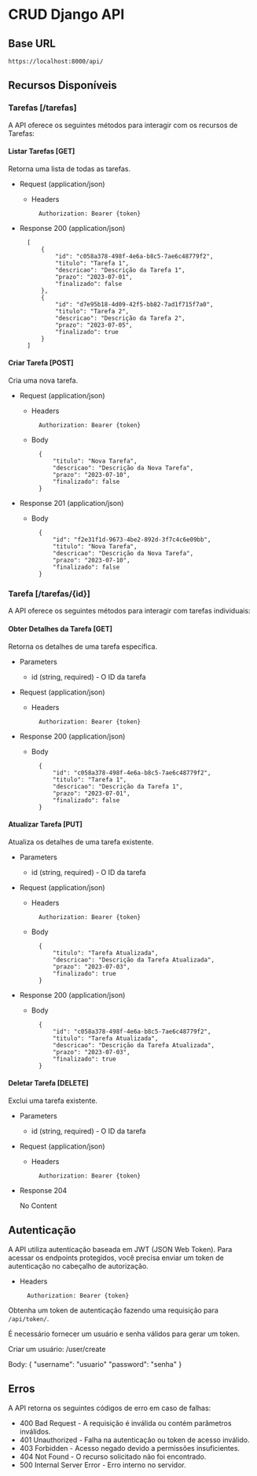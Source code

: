 # CRUD Django API

## Base URL
`https://localhost:8000/api/`

## Recursos Disponíveis

### Tarefas [/tarefas]
A API oferece os seguintes métodos para interagir com os recursos de Tarefas:

#### Listar Tarefas [GET]
Retorna uma lista de todas as tarefas.

+ Request (application/json)

    + Headers

            Authorization: Bearer {token}

+ Response 200 (application/json)

        [
            {
                "id": "c058a378-498f-4e6a-b8c5-7ae6c48779f2",
                "titulo": "Tarefa 1",
                "descricao": "Descrição da Tarefa 1",
                "prazo": "2023-07-01",
                "finalizado": false
            },
            {
                "id": "d7e95b18-4d09-42f5-bb82-7ad1f715f7a0",
                "titulo": "Tarefa 2",
                "descricao": "Descrição da Tarefa 2",
                "prazo": "2023-07-05",
                "finalizado": true
            }
        ]

#### Criar Tarefa [POST]
Cria uma nova tarefa.

+ Request (application/json)

    + Headers

            Authorization: Bearer {token}

    + Body

            {
                "titulo": "Nova Tarefa",
                "descricao": "Descrição da Nova Tarefa",
                "prazo": "2023-07-10",
                "finalizado": false
            }

+ Response 201 (application/json)

    + Body

            {
                "id": "f2e31f1d-9673-4be2-892d-3f7c4c6e09bb",
                "titulo": "Nova Tarefa",
                "descricao": "Descrição da Nova Tarefa",
                "prazo": "2023-07-10",
                "finalizado": false
            }

### Tarefa [/tarefas/{id}]
A API oferece os seguintes métodos para interagir com tarefas individuais:

#### Obter Detalhes da Tarefa [GET]
Retorna os detalhes de uma tarefa específica.

+ Parameters
    + id (string, required) - O ID da tarefa

+ Request (application/json)

    + Headers

            Authorization: Bearer {token}

+ Response 200 (application/json)

    + Body

            {
                "id": "c058a378-498f-4e6a-b8c5-7ae6c48779f2",
                "titulo": "Tarefa 1",
                "descricao": "Descrição da Tarefa 1",
                "prazo": "2023-07-01",
                "finalizado": false
            }

#### Atualizar Tarefa [PUT]
Atualiza os detalhes de uma tarefa existente.

+ Parameters
    + id (string, required) - O ID da tarefa

+ Request (application/json)

    + Headers

            Authorization: Bearer {token}

    + Body

            {
                "titulo": "Tarefa Atualizada",
                "descricao": "Descrição da Tarefa Atualizada",
                "prazo": "2023-07-03",
                "finalizado": true
            }

+ Response 200 (application/json)

    + Body

            {
                "id": "c058a378-498f-4e6a-b8c5-7ae6c48779f2",
                "titulo": "Tarefa Atualizada",
                "descricao": "Descrição da Tarefa Atualizada",
                "prazo": "2023-07-03",
                "finalizado": true
            }

#### Deletar Tarefa [DELETE]
Exclui uma tarefa existente.

+ Parameters
    + id (string, required) - O ID da tarefa

+ Request (application/json)

    + Headers

            Authorization: Bearer {token}

+ Response 204

    No Content

## Autenticação
A API utiliza autenticação baseada em JWT (JSON Web Token). Para acessar os endpoints protegidos, você precisa enviar um token de autenticação no cabeçalho de autorização.

+ Headers

        Authorization: Bearer {token}

Obtenha um token de autenticação fazendo uma requisição para `/api/token/`.

É necessário fornecer um usuário e senha válidos para gerar um token.

Criar um usuário:
/user/create

Body:
{
    "username": "usuario"
    "password": "senha"
}

## Erros
A API retorna os seguintes códigos de erro em caso de falhas:

+ 400 Bad Request - A requisição é inválida ou contém parâmetros inválidos.
+ 401 Unauthorized - Falha na autenticação ou token de acesso inválido.
+ 403 Forbidden - Acesso negado devido a permissões insuficientes.
+ 404 Not Found - O recurso solicitado não foi encontrado.
+ 500 Internal Server Error - Erro interno no servidor.